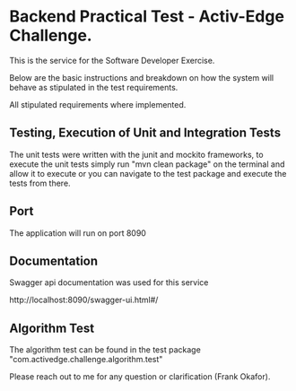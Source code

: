 # Backend Practical Test - Activ-Edge Challenge.

This is the service for the Software Developer Exercise.

Below are the basic instructions and breakdown on how the system will
behave as stipulated in the test requirements.

All stipulated requirements where implemented.

## Testing, Execution of Unit and Integration Tests
The unit tests were written with the junit and mockito frameworks,
to execute the unit tests simply run "mvn clean package" on the terminal and allow 
it to execute or you can navigate to the test package and execute the tests from there.

## Port
The application will run on port 8090

## Documentation
Swagger api documentation was used for this service

http://localhost:8090/swagger-ui.html#/

## Algorithm Test
The algorithm test can be found in the test package "com.activedge.challenge.algorithm.test"

Please reach out to me for any question or clarification (Frank Okafor).